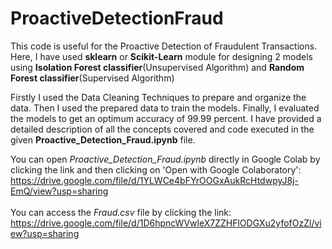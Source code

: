 # ProactiveDetectionFraud
This code is useful for the Proactive Detection of Fraudulent Transactions. Here, I have used <b>sklearn</b> or <b>Scikit-Learn</b> module for designing 2 models using <b>Isolation Forest classifier</b>(Unsupervised Algorithm) and <b>Random Forest classifier</b>(Supervised Algorithm)

Firstly I used the Data Cleaning Techniques to prepare and organize the data. Then I used the prepared data to train the models. Finally, I evaluated the models to get an optimum accuracy of 99.99 percent. I have provided a detailed description of all the concepts covered and code executed in the given <b>Proactive_Detection_Fraud.ipynb</b> file.

You can open <i>Proactive_Detection_Fraud.ipynb</i> directly in Google Colab by clicking the link and then clicking on 'Open with Google Colaboratory': 
https://drive.google.com/file/d/1YLWCe4bFYrOOGxAukRcHtdwpyJ8j-EmQ/view?usp=sharing
<br>
<br>
You can access the <i>Fraud.csv</i> file by clicking the link: 
https://drive.google.com/file/d/1D6hpncWVwleX7ZZHFlODGXu2yfofOzZl/view?usp=sharing

